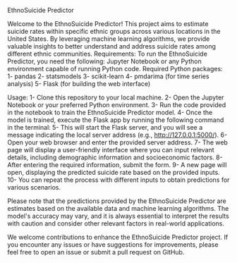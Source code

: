 EthnoSuicide Predictor

Welcome to the EthnoSuicide Predictor! This project aims to estimate suicide rates within specific ethnic groups across various locations in the United States. By leveraging machine learning algorithms, we provide valuable insights to better understand and address suicide rates among different ethnic communities.
Requirements:
To run the EthnoSuicide Predictor, you need the following:
    Jupyter Notebook or any Python environment capable of running Python code.
    Required Python packages:
        1- pandas
        2- statsmodels
        3- scikit-learn
        4- pmdarima (for time series analysis)
        5- Flask (for building the web interface)

Usage:
    1- Clone this repository to your local machine.
    2- Open the Jupyter Notebook or your preferred Python environment.
    3- Run the code provided in the notebook to train the EthnoSuicide Predictor model.
    4- Once the model is trained, execute the Flask app by running the following command in the terminal:
    5- This will start the Flask server, and you will see a message indicating the local server address (e.g., http://127.0.0.1:5000/).
    6- Open your web browser and enter the provided server address.
    7- The web page will display a user-friendly interface where you can input relevant details, including demographic information and socioeconomic factors.
    8- After entering the required information, submit the form.
    9- A new page will open, displaying the predicted suicide rate based on the provided inputs.
    10- You can repeat the process with different inputs to obtain predictions for various scenarios.

Please note that the predictions provided by the EthnoSuicide Predictor are estimates based on the available data and machine learning algorithms. The model's accuracy may vary, and it is always essential to interpret the results with caution and consider other relevant factors in real-world applications.

We welcome contributions to enhance the EthnoSuicide Predictor project. If you encounter any issues or have suggestions for improvements, please feel free to open an issue or submit a pull request on GitHub.
